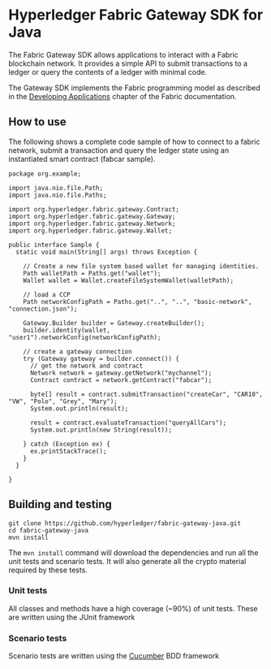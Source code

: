 # Hyperledger Fabric Gateway SDK for Java

The Fabric Gateway SDK allows applications to interact with a Fabric blockchain network.  It provides a simple API to submit transactions to a ledger or query the contents of a ledger with minimal code.

The Gateway SDK implements the Fabric programming model as described in the [Developing Applications](https://hyperledger-fabric.readthedocs.io/en/release-1.4/developapps/developing_applications.html) chapter of the Fabric documentation.

## How to use 

The following shows a complete code sample of how to connect to a fabric network, submit a transaction and query the ledger state using an instantiated smart contract (fabcar sample).

```
package org.example;

import java.nio.file.Path;
import java.nio.file.Paths;

import org.hyperledger.fabric.gateway.Contract;
import org.hyperledger.fabric.gateway.Gateway;
import org.hyperledger.fabric.gateway.Network;
import org.hyperledger.fabric.gateway.Wallet;

public interface Sample {
  static void main(String[] args) throws Exception {

    // Create a new file system based wallet for managing identities.
    Path walletPath = Paths.get("wallet");
    Wallet wallet = Wallet.createFileSystemWallet(walletPath);

    // load a CCP
    Path networkConfigPath = Paths.get("..", "..", "basic-network", "connection.json");

    Gateway.Builder builder = Gateway.createBuilder();
    builder.identity(wallet, "user1").networkConfig(networkConfigPath);

    // create a gateway connection
    try (Gateway gateway = builder.connect()) {
      // get the network and contract
      Network network = gateway.getNetwork("mychannel");
      Contract contract = network.getContract("fabcar");

      byte[] result = contract.submitTransaction("createCar", "CAR10", "VW", "Polo", "Grey", "Mary");
      System.out.println(result);

      result = contract.evaluateTransaction("queryAllCars");
      System.out.println(new String(result));

    } catch (Exception ex) {
      ex.printStackTrace();
    }
  }

}

```


## Building and testing



```
git clone https://github.com/hyperledger/fabric-gateway-java.git
cd fabric-gateway-java
mvn install
```

The `mvn install` command will download the dependencies and run all the unit tests and scenario tests.  It will also generate all the crypto material required by these tests.


### Unit tests

All classes and methods have a high coverage (~90%) of unit tests.  These are written using the JUnit framework

### Scenario tests

Scenario tests are written using the [Cucumber](https://cucumber.io/) BDD framework

